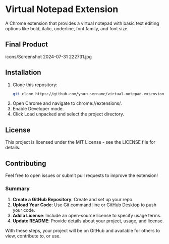 # Virtual Notepad Extension

A Chrome extension that provides a virtual notepad with basic text editing options like bold, italic, underline, font family, and font size.
## Final Product
icons/Screenshot 2024-07-31 222731.jpg

## Installation

1. Clone this repository:
   ```bash
   git clone https://github.com/yourusername/virtual-notepad-extension.git
2. Open Chrome and navigate to chrome://extensions/.
3. Enable Developer mode.
4. Click Load unpacked and select the project directory.

## License
This project is licensed under the MIT License - see the LICENSE file for details.

## Contributing
Feel free to open issues or submit pull requests to improve the extension!


### Summary

1. **Create a GitHub Repository**: Create and set up your repo.
2. **Upload Your Code**: Use Git command line or GitHub Desktop to push your code.
3. **Add a License**: Include an open-source license to specify usage terms.
4. **Update README**: Provide details about your project, usage, and license.

With these steps, your project will be on GitHub and available for others to view, contribute to, or use.
